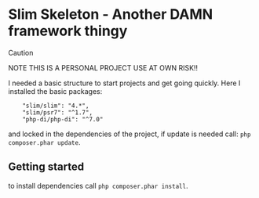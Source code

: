 # Slim Skeleton - Another DAMN framework thingy
> [!CAUTION]
> NOTE THIS IS A PERSONAL PROJECT USE AT OWN RISK!!

I needed a basic structure to start projects and get going quickly.
Here I installed the basic packages:
```
    "slim/slim": "4.*",
    "slim/psr7": "^1.7",
    "php-di/php-di": "^7.0"
```
and locked in the dependencies of the project, if update is needed call:
`php composer.phar update`.

## Getting started
to install dependencies call `php composer.phar install`.

